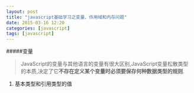 ```yaml
---
layout: post
title: "javascript基础学习之变量、作用域和内存问题"
date: 2015-03-16 12:20
categories: [javascript]
tags: [javascript]
---
```


#####变量
> JavaScript的变量与其他语言的变量有很大区别,JavaScript变量松散类型的本质,决定了它**不存在定义某个变量时必须要保存何种数据类型的规则**.

1. 基本类型和引用类型的值

